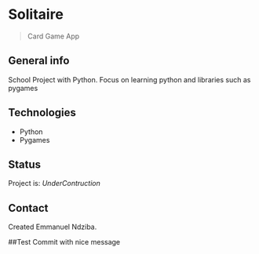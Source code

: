 # Solitaire
> Card Game App

## General info
School Project with Python. Focus on learning python and libraries such as pygames

## Technologies
* Python
* Pygames

## Status
Project is: _UnderContruction_

## Contact
Created Emmanuel Ndziba.

##Test
Commit with nice message

